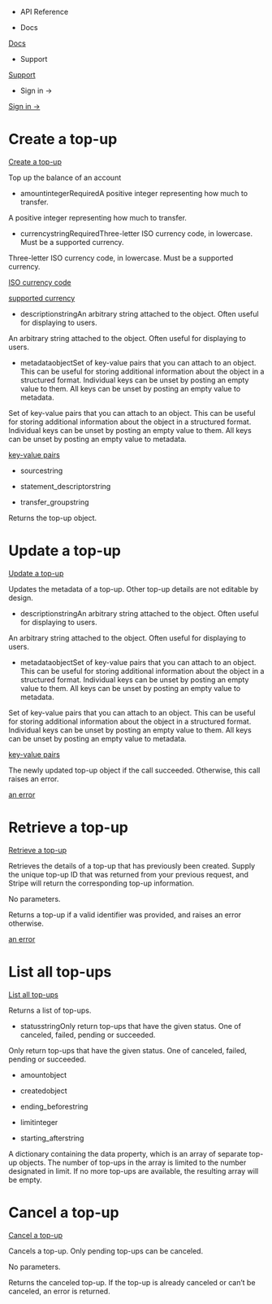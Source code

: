 - API Reference

- Docs

[Docs](/)

- Support

[Support](https://support.stripe.com)

- Sign in →

[Sign in →](https://dashboard.stripe.com/login)

# Create a top-up

[Create a top-up](/api/topups/create)

Top up the balance of an account

- amountintegerRequiredA positive integer representing how much to transfer.

A positive integer representing how much to transfer.

- currencystringRequiredThree-letter ISO currency code, in lowercase. Must be a supported currency.

Three-letter ISO currency code, in lowercase. Must be a supported currency.

[ISO currency code](https://www.iso.org/iso-4217-currency-codes.html)

[supported currency](https://stripe.com/docs/currencies)

- descriptionstringAn arbitrary string attached to the object. Often useful for displaying to users.

An arbitrary string attached to the object. Often useful for displaying to users.

- metadataobjectSet of key-value pairs that you can attach to an object. This can be useful for storing additional information about the object in a structured format. Individual keys can be unset by posting an empty value to them. All keys can be unset by posting an empty value to metadata.

Set of key-value pairs that you can attach to an object. This can be useful for storing additional information about the object in a structured format. Individual keys can be unset by posting an empty value to them. All keys can be unset by posting an empty value to metadata.

[key-value pairs](/api/metadata)

- sourcestring

- statement_descriptorstring

- transfer_groupstring

Returns the top-up object.

# Update a top-up

[Update a top-up](/api/topups/update)

Updates the metadata of a top-up. Other top-up details are not editable by design.

- descriptionstringAn arbitrary string attached to the object. Often useful for displaying to users.

An arbitrary string attached to the object. Often useful for displaying to users.

- metadataobjectSet of key-value pairs that you can attach to an object. This can be useful for storing additional information about the object in a structured format. Individual keys can be unset by posting an empty value to them. All keys can be unset by posting an empty value to metadata.

Set of key-value pairs that you can attach to an object. This can be useful for storing additional information about the object in a structured format. Individual keys can be unset by posting an empty value to them. All keys can be unset by posting an empty value to metadata.

[key-value pairs](/api/metadata)

The newly updated top-up object if the call succeeded. Otherwise, this call raises an error.

[an error](#errors)

# Retrieve a top-up

[Retrieve a top-up](/api/topups/retrieve)

Retrieves the details of a top-up that has previously been created. Supply the unique top-up ID that was returned from your previous request, and Stripe will return the corresponding top-up information.

No parameters.

Returns a top-up if a valid identifier was provided, and raises an error otherwise.

[an error](#errors)

# List all top-ups

[List all top-ups](/api/topups/list)

Returns a list of top-ups.

- statusstringOnly return top-ups that have the given status. One of canceled, failed, pending or succeeded.

Only return top-ups that have the given status. One of canceled, failed, pending or succeeded.

- amountobject

- createdobject

- ending_beforestring

- limitinteger

- starting_afterstring

A dictionary containing the data property, which is an array of separate top-up objects. The number of top-ups in the array is limited to the number designated in limit. If no more top-ups are available, the resulting array will be empty.

# Cancel a top-up

[Cancel a top-up](/api/topups/cancel)

Cancels a top-up. Only pending top-ups can be canceled.

No parameters.

Returns the canceled top-up. If the top-up is already canceled or can’t be canceled, an error is returned.
